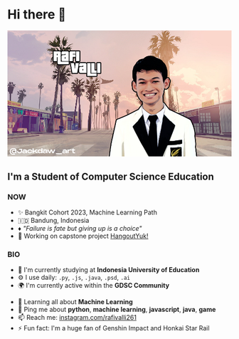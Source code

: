 # Hi there 👋

![Rafi Valli](images/rafivalli01.png)

## I'm a Student of Computer Science Education

### NOW

-  ✨ Bangkit Cohort 2023, Machine Learning Path
-  🇮🇩 Bandung, Indonesia
-  ♦️ _"Failure is fate but giving up is a choice"_
-  💅 Working on capstone project [HangoutYuk!][HangoutYuk!]

### BIO

-  🏢 I'm currently studying at **Indonesia University of Education**
-  ⚙️ I use daily: `.py`, `.js`, `.java`, `.psd`, `.ai`
-  🌍 I'm currently active within the **GDSC Community**
<!-- - 💅 Designed:  -->
-  🌱 Learning all about **Machine Learning**
-  💬 Ping me about **python**, **machine learning**, **javascript**, **java**, **game**
-  📫 Reach me: [instagram.com/rafivalli261][ig]
-  ⚡️ Fun fact: I'm a huge fan of Genshin Impact and Honkai Star Rail

<!-- Markdown Links and Images -->

[ig]: https://instagram.com/rafivalli261
[HangoutYuk!]: https://github.com/HangoutYuk
